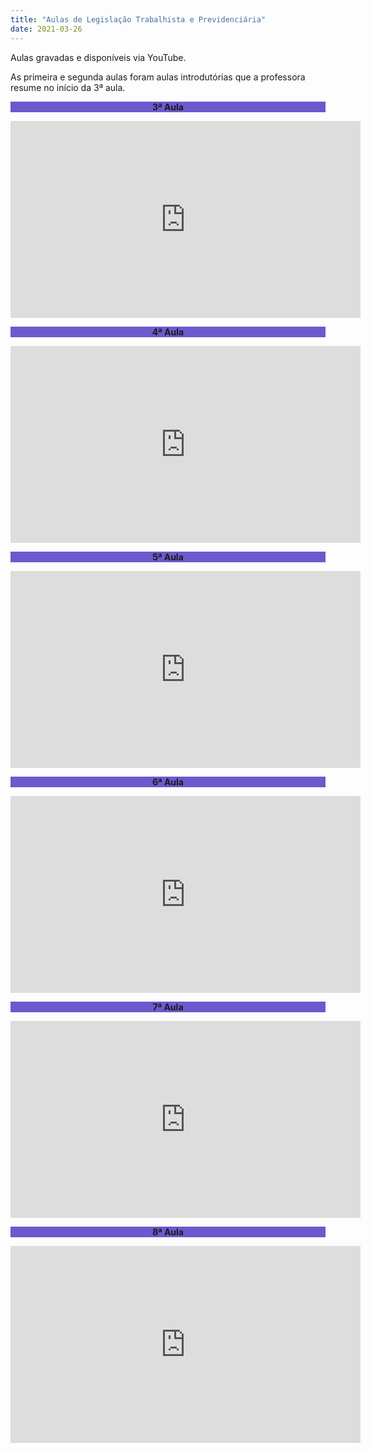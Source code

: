 ```yaml
---
title: "Aulas de Legislação Trabalhista e Previdenciária"
date: 2021-03-26
---
```

Aulas gravadas e disponíveis via YouTube.

As primeira e segunda aulas foram aulas introdutórias que a professora resume no início da 3ª aula.

<div style="text-align:center"><b><p style="background-color:SlateBlue;">3ª Aula</p></b></div>

<div style="text-align:center"><iframe width="560" height="315" src="https://www.youtube.com/embed/xXU_z7fsnf0" title="YouTube video player" frameborder="0" allow="accelerometer; autoplay; clipboard-write; encrypted-media; gyroscope; picture-in-picture" allowfullscreen></iframe></div>

<div style="text-align:center"><b><p style="background-color:SlateBlue;">4ª Aula</p></b></div>

<div style="text-align:center"><iframe width="560" height="315" src="https://www.youtube.com/embed/0UUVdjP4o9E" title="YouTube video player" frameborder="0" allow="accelerometer; autoplay; clipboard-write; encrypted-media; gyroscope; picture-in-picture" allowfullscreen></iframe></div>

<div style="text-align:center"><b><p style="background-color:SlateBlue;">5ª Aula</p></b></div>

<div style="text-align:center"><iframe width="560" height="315" src="https://www.youtube.com/embed/2lY43g_yyZs" title="YouTube video player" frameborder="0" allow="accelerometer; autoplay; clipboard-write; encrypted-media; gyroscope; picture-in-picture" allowfullscreen></iframe></div>

<div style="text-align:center"><b><p style="background-color:SlateBlue;">6ª Aula</p></b></div>

<div style="text-align:center"><iframe width="560" height="315" src="https://www.youtube.com/embed/HN3lVrn0-Lc" title="YouTube video player" frameborder="0" allow="accelerometer; autoplay; clipboard-write; encrypted-media; gyroscope; picture-in-picture" allowfullscreen></iframe></div>

<div style="text-align:center"><b><p style="background-color:SlateBlue;">7ª Aula</p></b></div>

<div style="text-align:center"><iframe width="560" height="315" src="https://www.youtube.com/embed/tI06Vs9aYAE" title="YouTube video player" frameborder="0" allow="accelerometer; autoplay; clipboard-write; encrypted-media; gyroscope; picture-in-picture" allowfullscreen></iframe></div>

<div style="text-align:center"><b><p style="background-color:SlateBlue;">8ª Aula</p></b></div>

<div style="text-align:center"><iframe width="560" height="315" src="https://www.youtube.com/embed/FbK9WBCY3oc" title="YouTube video player" frameborder="0" allow="accelerometer; autoplay; clipboard-write; encrypted-media; gyroscope; picture-in-picture" allowfullscreen></iframe></div>
